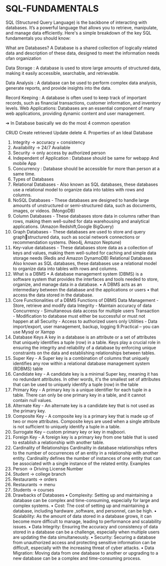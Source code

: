 # SQL-FUNDAMENTALS
SQL (Structured Query Language) is the backbone of interacting with databases. It’s a powerful language that allows you to retrieve, manipulate, and manage data efficiently. Here's a simple breakdown of the key SQL fundamentals you should know:


What are Databases?
A Database is a shared collection of logically 
related data and description of these data, 
designed to meet the information needs ofan 
organization


Data Storage : A database is used to store large 
amounts of structured data,
making it easily accessible, searchable, and 
retrievable.


Data Analysis : A database can be used to 
perform complex data analysis,
generate reports, and provide insights into the 
data.


Record Keeping : A database is often used to 
keep track of important records,
such as financial transactions, customer 
information, and inventory levels.
Web Applications: Databases are an essential 
component of many web
applications, providing dynamic content and user 
management.



➔ In Database basically we do the most 4 
common operation 
 
 CRUD 
Create retrieved Update delete
4. Properties of an Ideal Database
1. Integrity → accuracy + consistency
2. Availability → 24/7 Available 
3. Security → only access by authorized person 
4. Independent of Application : Database should be 
same for webapp And mobile App
5. Concurrency : Database should be accessible for 
more than person at a same time.
5. Types of Databases
1. Relational Databases -
Also known as SQL databases, these databases use a 
relational model to organize data into tables with rows 
and columns.
2. NoSQL Databases -
These databases are designed to handle large amounts 
of unstructured or semi-structured data, such as 
documents, images, or videos. (MongoDB)
 3. Column Databases -
These databases store data in columns rather than 
rows, making them well-suited for data warehousing 
and analytical applications. (Amazon Redshift,Google 
BigQuery)
4. Graph Databases -
These databases are used to store and query graphstructured data, such as
social network connections or recommendation 
systems. (Neo4j, Amazon
Neptune)
5. Key-value databases -
These databases store data as a collection of keys and 
values, making them
well-suited for caching and simple data storage needs 
(Redis and Amazon
DynamoDB)
 Relational Databases
Also known as SQL databases, these databases use 
a relational model
to organize data into tables with rows and 
columns.
7. What is a DBMS
• A database management system (DBMS) is a 
software system that provides the interfaces 
and tools needed to store, organize, and 
manage data in a database. 
• A DBMS acts as an intermediary between the 
database and the applications or users
• that access the data stored in the database.
8. Core Functionalities of a DBMS
Functions of DBMS
Data Management - Store, retrieve and modify 
data
Integrity - Maintain accuracy of data
Concurrency - Simultaneous data access for 
multiple users
Transaction - Modification to database must either 
be successful or
must not happen at all
Security - Access to authorized users only
Utilities - Data import/export, user management, 
backup, logging
9.Practical – you can use Mysql or Xampp
10. Database Keys
A key in a database is an attribute or a set of attributes 
that uniquely identifies a
tuple (row) in a table. Keys play a crucial role in ensuring 
the integrity and
reliability of a database by enforcing unique constraints 
on the data and
establishing relationships between tables.
1. Super Key -
A Super key is a combination of columns that uniquely 
identifies any row
within a relational database management system 
(RDBMS) table
2. Candidate key -
A candidate key is a minimal Super key, meaning it has 
no redundant
attributes. In other words, it's the smallest set of 
attributes that can be used to
uniquely identify a tuple (row) in the table
3. Primary Key -
A primary key is a unique identifier for each tuple in a 
table. There can only be
one primary key in a table, and it cannot contain null 
values.
4. Alternate Key -
An alternate key is a candidate key that is not used as 
the primary key.
5. Composite Key -
A composite key is a primary key that is made up of two 
or more attributes.
Composite keys are used when a single attribute is not 
sufficient to uniquely
identify a tuple in a table.
6. Surrogate Key – custom primary key or key in 
majboori.
7. Foreign Key -
A foreign key is a primary key from one table that is used 
to establish a
relationship with another table.
11. Cardinality of Relationships
Cardinality in database relationships refers to the number 
of occurrences of an
entity in a relationship with another entity. Cardinality 
defines the number of
instances of one entity that can be associated with a 
single instance of the related
entity.
Examples
1. Person -> Driving License Number
2. Student -> college branch
3. Restaurants -> orders
4. Restaurants -> menu
5. Students -> courses
12. Drawbacks of Databases
• Complexity: Setting up and maintaining a database 
can be complex and time-consuming, especially for 
large and complex systems.
• Cost: The cost of setting up and maintaining a 
database, including hardware ,software, and 
personnel, can be high.
• Scalability: As the amount of data stored in a 
database grows, it can become more difficult to 
manage, leading to performance and scalability 
issues.
• Data Integrity: Ensuring the accuracy and 
consistency of data stored in a database can be a 
challenge, especially when multiple users are 
updating the data simultaneously.
• Security: Securing a database from unauthorized 
access and protecting sensitive information can be 
difficult, especially with the increasing threat of cyber 
attacks.
• Data Migration: Moving data from one database to 
another or upgrading to a new database can be a 
complex and time-consuming process.
